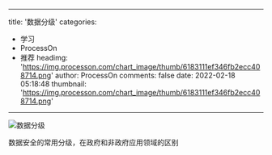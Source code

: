 
---
title: '数据分级'
categories: 
 - 学习
 - ProcessOn
 - 推荐
headimg: 'https://img.processon.com/chart_image/thumb/6183111ef346fb2ecc408714.png'
author: ProcessOn
comments: false
date: 2022-02-18 05:18:48
thumbnail: 'https://img.processon.com/chart_image/thumb/6183111ef346fb2ecc408714.png'
---

<div>   
<img class="thumb" alt="数据分级" src="https://img.processon.com/chart_image/thumb/6183111ef346fb2ecc408714.png" referrerpolicy="no-referrer">
<p>数据安全的常用分级，在政府和非政府应用领域的区别</p>  
</div>
            
